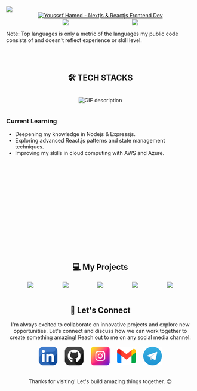 <div align=center>
  <div style="display: flex; justify-content: center; align-items: end; width: 100%; max-height: 300px; overflow: hidden">
      <img src="./assets/coding-background-gif.gif" style="width: 100%" />
  </div>
  <a href="https://youssef-hamed.vercel.app" target="_blank">
    <img 
      src="https://readme-typing-svg.demolab.com?font=Fira+Code&duration=1000&weight=600&size=21&pause=300&color=3479DC&background=FFFFFF00&center=true&vCenter=true&multiline=true&repeat=false&random=false&width=500&height=300&lines=I'm+Youssef+Hamed;Computer+Engineering+Graduate;Expert+Frontend+Dev;----------;Passionate+Nextjs+%26+Reactjs+Developer;----------;Dedicated+to+crafting;delightful+%26+responsive+web+experiences;----------;On+my+way+to+become+a+MERN+stack+Dev" alt="Youssef Hamed - Nextjs & Reactjs Frontend Dev" 
    />
  </a>
</div>

<div style="display: flex; justify-content: space-evenly; align-items: center; gap: 20px; flex-wrap: wrap">
  <a href="#">
    <img height=200 align="center" src="https://github-readme-stats.vercel.app/api?username=yousiefhamed&show_icons=true&theme=transparent&rank_icon=github" />
  </a>
  <a href="#">
    <img height=200 align="center" src="https://github-readme-stats.vercel.app/api/top-langs/?username=yousiefhamed&layout=pie&theme=transparent" />
  </a>
</div>

<p>Note: Top languages is only a metric of the languages my public code consists of and doesn't reflect experience or skill level.</p>

<br />
<br />

## <span align="center" style="display: block">🛠️ TECH STACKS</span>

<!--Languages and Tools Section-->
<div style="display: flex; flex-wrap: wrap; justify-content: center; align-items: center">
  <figure style="max-width: 500px">
    <picture>
      <source media="(prefers-color-scheme: dark)" srcset="./assets/Skills_Animation_Dark.gif">
      <source media="(prefers-color-scheme: light)" srcset="./assets/Skills_Animation_White.gif">
      <img align="left" alt="GIF description" src="./Skills_Animation_White.gif">
    </picture>
  </figure>
  <div>
    <h3 align="left">Current Learning</h3>
    <ul align="left">
      <li>Deepening my knowledge in Nodejs & Expressjs.</li>
      <li>Exploring advanced React.js patterns and state management techniques.</li>
      <li>Improving my skills in cloud computing with AWS and Azure.</li>
    </ul>
  </div>
</div>

<br />
<br />
<br />
<br />
<br />
<br />
<br />
<br />
<br />
<br />
<br />
<br />
<br />
<br />

## <span align="center" style="display: block">💻 My Projects</span>

<div style="display: flex; justify-content: space-evenly; align-items: center; gap: 20px; flex-wrap: wrap">
  <a href="https://github.com/yousiefhamed/foodify">
    <img align="center" src="https://github-readme-stats.vercel.app/api/pin/?username=yousiefhamed&repo=foodify&theme=transparent" />
  </a>
  <a href="https://github.com/yousiefhamed/foodify">
    <img align="center" src="https://github-readme-stats.vercel.app/api/pin/?username=yousiefhamed&repo=foodify&theme=transparent" />
  </a>
  <a href="https://github.com/yousiefhamed/foodify">
    <img align="center" src="https://github-readme-stats.vercel.app/api/pin/?username=yousiefhamed&repo=foodify&theme=transparent" />
  </a>
  <a href="https://github.com/yousiefhamed/foodify">
    <img align="center" src="https://github-readme-stats.vercel.app/api/pin/?username=yousiefhamed&repo=foodify&theme=transparent" />
  </a>
  <a href="https://github.com/yousiefhamed/foodify">
    <img align="center" src="https://github-readme-stats.vercel.app/api/pin/?username=yousiefhamed&repo=foodify&theme=transparent" />
  </a>
</div>

<br />

<h2 style="width: 100%"><span align="center" style="margin: 0 auto; display: block">🤝 Let's Connect</span></h2>

<p align=center style="max-width: 800px; margin: 0 auto">I'm always excited to collaborate on innovative projects and explore new opportunities. Let's connect and discuss how we can work together to create something amazing! Reach out to me on any social media channel:</p>

<br />

<div style="max-width: 330px; margin: 0 auto; display: flex; justify-content: space-evenly; align-items: center; gap: 20px; flex-wrap: wrap">
  <a href="https://linkedin.com/in/youssef-hamed-helmy" target="_blank">
    <img src="./assets/linkedin.png" width=50 />
  </a>
  <a href="#">
    <img src="./assets/github.png" width=50 />
  </a>
  <a href="#" target="_blank">
    <img src="./assets/instagram.png" width=50 />
  </a>
  <a href="mailto:yousiefhamed1@gmail.com" target="_blank">
    <img src="./assets/gmail.png" width=50 />
  </a>
  <a href="https://t.me/youssef_hamed_511" target="_blank">
    <img src="./assets/Telegram.png" width=50 />
  </a>
</div>
<br />
<p align=center>Thanks for visiting! Let's build amazing things together. 😊</p>
